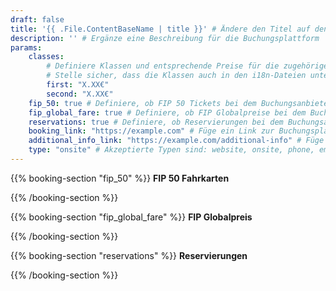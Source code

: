 ```yaml
---
draft: false
title: '{{ .File.ContentBaseName | title }}' # Ändere den Titel auf den Name der Buchungsplattform
description: '' # Ergänze eine Beschreibung für die Buchungsplattform
params:
    classes:
        # Definiere Klassen und entsprechende Preise für die zugehörigen Reservierungen.
        # Stelle sicher, dass die Klassen auch in den i18n-Dateien unter `booking.classes` definiert sind.
        first: "X.XX€"
        second: "X.XX€"
    fip_50: true # Definiere, ob FIP 50 Tickets bei dem Buchungsanbieter gebucht werden können.
    fip_global_fare: true # Definiere, ob FIP Globalpreise bei dem Buchungsanbieter gebucht werden können.
    reservations: true # Definiere, ob Reservierungen bei dem Buchungsanbieter gebucht werden können.
    booking_link: "https://example.com" # Füge ein Link zur Buchungsplattform hinzu
    additional_info_link: "https://example.com/additional-info" # Füge einen Link zu zusätzlichen Informationen hinzu
    type: "onsite" # Akzeptierte Typen sind: website, onsite, phone, email und machine
---
```


{{% booking-section "fip_50" %}}
**FIP 50 Fahrkarten**

<!--
    Erkläre hier die Buchungswege, um FIP 50 Tickets zu erwerben.
-->
{{% /booking-section %}}

{{% booking-section "fip_global_fare" %}}
**FIP Globalpreis**

<!--
    Erkläre hier die Buchungswege, um FIP Globalpreise zu erwerben.
-->
{{% /booking-section %}}

{{% booking-section "reservations" %}}
**Reservierungen**

<!--
    Erkläre hier die Buchungswege, um Reservierungen zu erwerben.
-->
{{% /booking-section %}}
